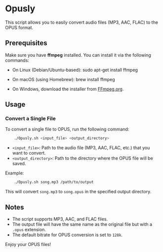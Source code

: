 # Opusly

This script allows you to easily convert audio files (MP3, AAC, FLAC) to the OPUS format.

## Prerequisites

Make sure you have **ffmpeg** installed. You can install it via the following commands:

- On Linux (Debian/Ubuntu-based):
  sudo apt-get install ffmpeg

- On macOS (using Homebrew):
  brew install ffmpeg

- On Windows, download the installer from [FFmpeg.org](https://ffmpeg.org/download.html).

## Usage

### Convert a Single File

To convert a single file to OPUS, run the following command:
```bash
    ./Opusly.sh <input_file> <output_directory>
```
- `<input_file>`: Path to the audio file (MP3, AAC, FLAC, etc.) that you want to convert.
- `<output_directory>`: Path to the directory where the OPUS file will be saved.

Example:
```bash
    ./Opusly.sh song.mp3 /path/to/output
```
This will convert `song.mp3` to `song.opus` in the specified output directory.

## Notes

- The script supports MP3, AAC, and FLAC files.
- The output file will have the same name as the original file but with a `.opus` extension.
- The default bitrate for OPUS conversion is set to `128k`.

Enjoy your OPUS files!
